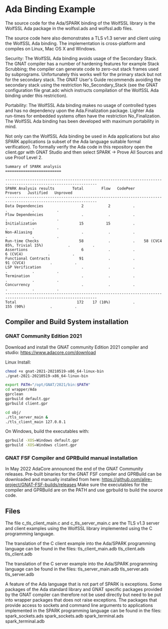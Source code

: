 # Ada Binding Example
The source code for the Ada/SPARK binding of the WolfSSL library
is the WolfSSL Ada package in the wolfssl.ads and wolfssl.adb files.

The source code here also demonstrates a TLS v1.3 server and client
using the WolfSSL Ada binding. The implementation is cross-platform
and compiles on Linux, Mac OS X and Windows.

Security: The WolfSSL Ada binding avoids usage of the
Secondary Stack. The GNAT compiler has a number of hardening
features for example Stack Scrubbing; the compiler can generate
code to zero-out stack frames used by subprograms.
Unfortunately this works well for the primary stack but not
for the secondary stack. The GNAT User's Guide recommends
avoiding the secondary stack using the restriction
No_Secondary_Stack (see the GNAT configuration file gnat.adc
which instructs compilation of the WolfSSL Ada binding under
this restriction).

Portability: The WolfSSL Ada binding makes no usage of controlled types
and has no dependency upon the Ada.Finalization package.
Lighter Ada run-times for embedded systems often have
the restriction No_Finalization. The WolfSSL Ada binding has
been developed with maximum portability in mind.

Not only can the WolfSSL Ada binding be used in Ada applications but
also SPARK applications (a subset of the Ada language suitable
formal verification). To formally verify the Ada code in this repository
open the client.gpr with GNAT Studio and then select
SPARK -> Prove All Sources and use Proof Level 2.

```
Summary of SPARK analysis
=========================

---------------------------------------------------------------------------------------------------------------
SPARK Analysis results        Total        Flow   CodePeer                       Provers   Justified   Unproved
---------------------------------------------------------------------------------------------------------------
Data Dependencies                 2           2          .                             .           .          .
Flow Dependencies                 .           .          .                             .           .          .
Initialization                   15          15          .                             .           .          .
Non-Aliasing                      .           .          .                             .           .          .
Run-time Checks                  58           .          .    58 (CVC4 85%, Trivial 15%)           .          .
Assertions                        6           .          .                      6 (CVC4)           .          .
Functional Contracts             91           .          .                     91 (CVC4)           .          .
LSP Verification                  .           .          .                             .           .          .
Termination                       .           .          .                             .           .          .
Concurrency                       .           .          .                             .           .          .
---------------------------------------------------------------------------------------------------------------
Total                           172    17 (10%)          .                     155 (90%)           .          .
```

## Compiler and Build System installation

### GNAT Community Edition 2021
Download and install the GNAT community Edition 2021 compiler and studio:
https://www.adacore.com/download

Linux Install:

```sh
chmod +x gnat-2021-20210519-x86_64-linux-bin
./gnat-2021-20210519-x86_64-linux-bin
```

```sh
export PATH="/opt/GNAT/2021/bin:$PATH"
cd wrapper/Ada
gprclean
gprbuild default.gpr
gprbuild client.gpr

cd obj/
./tls_server_main &
./tls_client_main 127.0.0.1
```

On Windows, build the executables with:
```sh
gprbuild -XOS=Windows default.gpr
gprbuild -XOS=Windows client.gpr
```


### GNAT FSF Compiler and GPRBuild manual installation
In May 2022 AdaCore announced the end of the GNAT Community releases.
Pre-built binaries for the GNAT FSF compiler and GPRBuild can be
downloaded and manually installed from here:
https://github.com/alire-project/GNAT-FSF-builds/releases
Make sure the executables for the compiler and GPRBuild are on the PATH
and use gprbuild to build the source code.

## Files
The file c_tls_client_main.c and c_tls_server_main.c are the TLS v1.3
server and client examples using the WolfSSL library implemented using
the C programming language.

The translation of the C client example into the Ada/SPARK programming
language can be found in the files:
tls_client_main.adb
tls_client.ads
tls_client.adb

The translation of the C server example into the Ada/SPARK programming
language can be found in the files:
tls_server_main.adb
tls_server.ads
tls_server.adb

A feature of the Ada language that is not part of SPARK is exceptions.
Some packages of the Ada standard library and GNAT specific packages
provided by the GNAT compiler can therefore not be used directly but
need to be put into wrapper packages that does not raise exceptions.
The packages that provide access to sockets and command line arguments
to applications implemented in the SPARK programming language can be
found in the files:
spark_sockets.ads
spark_sockets.adb
spark_terminal.ads
spark_terminal.adb
